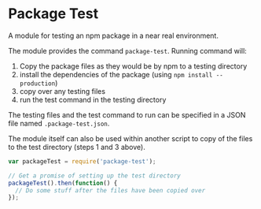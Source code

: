 # Package Test
A module for testing an npm package in a near real environment.

<!-- START doctoc generated TOC please keep comment here to allow auto update -->
<!-- END doctoc generated TOC please keep comment here to allow auto update -->

The module provides the command `package-test`. Running command will:
1. Copy the package files as they would be by npm to a testing directory
1. install the dependencies of the package (using `npm install --production`)
1. copy over any testing files
1. run the test command in the testing directory

The testing files and the test command to run can be specified in a JSON file
named `.package-test.json`.

The module itself can also be used within another script to copy of the files
to the test directory (steps 1 and 3 above).

```javascript
var packageTest = require('package-test');

// Get a promise of setting up the test directory
packageTest().then(function() {
  // Do some stuff after the files have been copied over
});
```

<!--=include ../build/package-test.js.md -->
